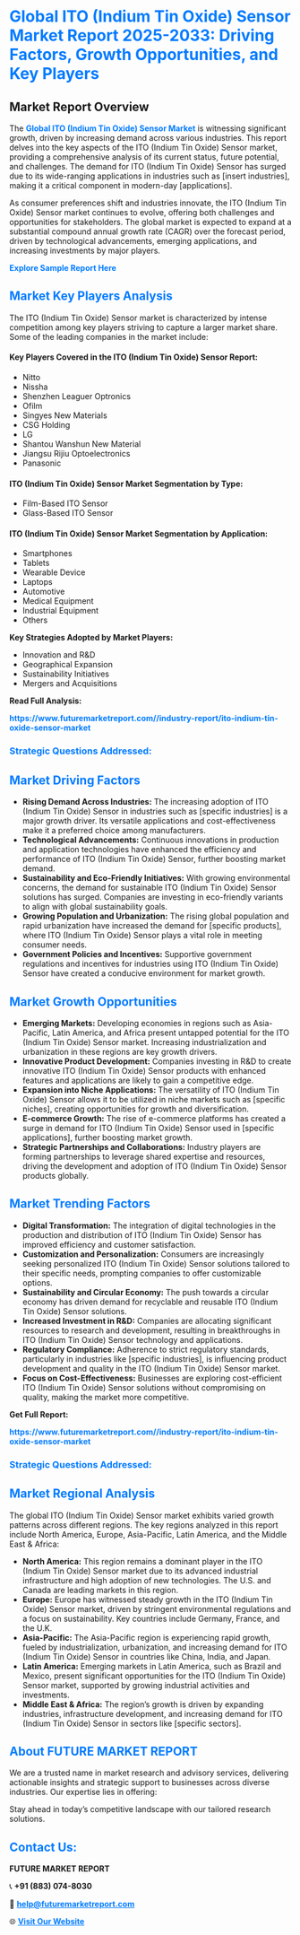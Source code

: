 <h1 style="color: #007BFF;">Global ITO (Indium Tin Oxide) Sensor Market Report 2025-2033: Driving Factors, Growth Opportunities, and Key Players</h1>

<section id="overview">
<h2>Market Report Overview</h2>
<p>The <a href="https://www.futuremarketreport.com//industry-report/ito-indium-tin-oxide-sensor-market" style="color: #007BFF; text-decoration: none;"><strong>Global ITO (Indium Tin Oxide) Sensor Market</strong></a> is witnessing significant growth, driven by increasing demand across various industries. This report delves into the key aspects of the ITO (Indium Tin Oxide) Sensor market, providing a comprehensive analysis of its current status, future potential, and challenges. The demand for ITO (Indium Tin Oxide) Sensor has surged due to its wide-ranging applications in industries such as [insert industries], making it a critical component in modern-day [applications].</p>
<p>As consumer preferences shift and industries innovate, the ITO (Indium Tin Oxide) Sensor market continues to evolve, offering both challenges and opportunities for stakeholders. The global market is expected to expand at a substantial compound annual growth rate (CAGR) over the forecast period, driven by technological advancements, emerging applications, and increasing investments by major players.</p>
</section>

<section id="overview">
<p><a href="https://www.futuremarketreport.com//request-sample/reportId=82363" style="color: #007BFF; text-decoration: none;"><strong>Explore Sample Report Here</strong></a></p>
</section>

<section id="key-players">
<h2 style="color: #007BFF;">Market Key Players Analysis</h2>
<p>The ITO (Indium Tin Oxide) Sensor market is characterized by intense competition among key players striving to capture a larger market share. Some of the leading companies in the market include:</p>
<h4>Key Players Covered in the ITO (Indium Tin Oxide) Sensor Report:</h4>
<ul><li>Nitto</li><li>Nissha</li><li>Shenzhen Leaguer Optronics</li><li>Ofilm</li><li>Singyes New Materials</li><li>CSG Holding</li><li>LG</li><li>Shantou Wanshun New Material</li><li>Jiangsu Rijiu Optoelectronics</li><li>Panasonic</li></ul>
<h4>ITO (Indium Tin Oxide) Sensor Market Segmentation by Type:</h4>
<ul><li>Film-Based ITO Sensor</li><li>Glass-Based ITO Sensor</li></ul>

<h4>ITO (Indium Tin Oxide) Sensor Market Segmentation by Application:</h4>
<ul><li>Smartphones</li><li>Tablets</li><li>Wearable Device</li><li>Laptops</li><li>Automotive</li><li>Medical Equipment</li><li>Industrial Equipment</li><li>Others</li></ul>
<p><strong>Key Strategies Adopted by Market Players:</strong></p>
<ul>
<li>Innovation and R&D</li>
<li>Geographical Expansion</li>
<li>Sustainability Initiatives</li>
<li>Mergers and Acquisitions</li>
</ul>
</section>

<section>
<p><strong>Read Full Analysis: </strong></p><a href="https://www.futuremarketreport.com//industry-report/ito-indium-tin-oxide-sensor-market" style="color: #007BFF; text-decoration: none;"><strong>https://www.futuremarketreport.com//industry-report/ito-indium-tin-oxide-sensor-market</strong></a>
<h3 style="color: #007BFF;">Strategic Questions Addressed:</h3>
</section>

<section id="driving-factors">
<h2 style="color: #007BFF;">Market Driving Factors</h2>
<ul>
<li><strong>Rising Demand Across Industries:</strong> The increasing adoption of ITO (Indium Tin Oxide) Sensor in industries such as [specific industries] is a major growth driver. Its versatile applications and cost-effectiveness make it a preferred choice among manufacturers.</li>
<li><strong>Technological Advancements:</strong> Continuous innovations in production and application technologies have enhanced the efficiency and performance of ITO (Indium Tin Oxide) Sensor, further boosting market demand.</li>
<li><strong>Sustainability and Eco-Friendly Initiatives:</strong> With growing environmental concerns, the demand for sustainable ITO (Indium Tin Oxide) Sensor solutions has surged. Companies are investing in eco-friendly variants to align with global sustainability goals.</li>
<li><strong>Growing Population and Urbanization:</strong> The rising global population and rapid urbanization have increased the demand for [specific products], where ITO (Indium Tin Oxide) Sensor plays a vital role in meeting consumer needs.</li>
<li><strong>Government Policies and Incentives:</strong> Supportive government regulations and incentives for industries using ITO (Indium Tin Oxide) Sensor have created a conducive environment for market growth.</li>
</ul>
</section>

<section id="growth-opportunities">
<h2 style="color: #007BFF;">Market Growth Opportunities</h2>
<ul>
<li><strong>Emerging Markets:</strong> Developing economies in regions such as Asia-Pacific, Latin America, and Africa present untapped potential for the ITO (Indium Tin Oxide) Sensor market. Increasing industrialization and urbanization in these regions are key growth drivers.</li>
<li><strong>Innovative Product Development:</strong> Companies investing in R&D to create innovative ITO (Indium Tin Oxide) Sensor products with enhanced features and applications are likely to gain a competitive edge.</li>
<li><strong>Expansion into Niche Applications:</strong> The versatility of ITO (Indium Tin Oxide) Sensor allows it to be utilized in niche markets such as [specific niches], creating opportunities for growth and diversification.</li>
<li><strong>E-commerce Growth:</strong> The rise of e-commerce platforms has created a surge in demand for ITO (Indium Tin Oxide) Sensor used in [specific applications], further boosting market growth.</li>
<li><strong>Strategic Partnerships and Collaborations:</strong> Industry players are forming partnerships to leverage shared expertise and resources, driving the development and adoption of ITO (Indium Tin Oxide) Sensor products globally.</li>
</ul>
</section>

<section id="trending-factors">
<h2 style="color: #007BFF;">Market Trending Factors</h2>
<ul>
<li><strong>Digital Transformation:</strong> The integration of digital technologies in the production and distribution of ITO (Indium Tin Oxide) Sensor has improved efficiency and customer satisfaction.</li>
<li><strong>Customization and Personalization:</strong> Consumers are increasingly seeking personalized ITO (Indium Tin Oxide) Sensor solutions tailored to their specific needs, prompting companies to offer customizable options.</li>
<li><strong>Sustainability and Circular Economy:</strong> The push towards a circular economy has driven demand for recyclable and reusable ITO (Indium Tin Oxide) Sensor solutions.</li>
<li><strong>Increased Investment in R&D:</strong> Companies are allocating significant resources to research and development, resulting in breakthroughs in ITO (Indium Tin Oxide) Sensor technology and applications.</li>
<li><strong>Regulatory Compliance:</strong> Adherence to strict regulatory standards, particularly in industries like [specific industries], is influencing product development and quality in the ITO (Indium Tin Oxide) Sensor market.</li>
<li><strong>Focus on Cost-Effectiveness:</strong> Businesses are exploring cost-efficient ITO (Indium Tin Oxide) Sensor solutions without compromising on quality, making the market more competitive.</li>
</ul>
</section>

<section>
<p><strong>Get Full Report: </strong></p><a href="https://www.futuremarketreport.com//industry-report/ito-indium-tin-oxide-sensor-market" style="color: #007BFF; text-decoration: none;"><strong>https://www.futuremarketreport.com//industry-report/ito-indium-tin-oxide-sensor-market</strong></a>
<h3 style="color: #007BFF;">Strategic Questions Addressed:</h3>
</section>


<section id="regional-analysis">
<h2 style="color: #007BFF;">Market Regional Analysis</h2>
<p>The global ITO (Indium Tin Oxide) Sensor market exhibits varied growth patterns across different regions. The key regions analyzed in this report include North America, Europe, Asia-Pacific, Latin America, and the Middle East & Africa:</p>
<ul>
<li><strong>North America:</strong> This region remains a dominant player in the ITO (Indium Tin Oxide) Sensor market due to its advanced industrial infrastructure and high adoption of new technologies. The U.S. and Canada are leading markets in this region.</li>
<li><strong>Europe:</strong> Europe has witnessed steady growth in the ITO (Indium Tin Oxide) Sensor market, driven by stringent environmental regulations and a focus on sustainability. Key countries include Germany, France, and the U.K.</li>
<li><strong>Asia-Pacific:</strong> The Asia-Pacific region is experiencing rapid growth, fueled by industrialization, urbanization, and increasing demand for ITO (Indium Tin Oxide) Sensor in countries like China, India, and Japan.</li>
<li><strong>Latin America:</strong> Emerging markets in Latin America, such as Brazil and Mexico, present significant opportunities for the ITO (Indium Tin Oxide) Sensor market, supported by growing industrial activities and investments.</li>
<li><strong>Middle East & Africa:</strong> The region’s growth is driven by expanding industries, infrastructure development, and increasing demand for ITO (Indium Tin Oxide) Sensor in sectors like [specific sectors].</li>
</ul>
</section>

<footer>
<h2 style="color: #007BFF;">About FUTURE MARKET REPORT</h2>
<p>We are a trusted name in market research and advisory services, delivering actionable insights and strategic support to businesses across diverse industries. Our expertise lies in offering:</p>

<p>Stay ahead in today’s competitive landscape with our tailored research solutions.</p>

<h2 style="color: #007BFF;">Contact Us:</h2>
<p><strong>FUTURE MARKET REPORT</strong></p>
<p>📞 <strong>+91 (883) 074-8030</strong></p>
<p>📧 <strong><a href="mailto:help@futuremarketreport.com" style="color: #007BFF;">help@futuremarketreport.com</a></strong></p>
<p>🌐 <strong><a href="https://www.futuremarketreport.com/" style="color: #007BFF;">Visit Our Website</a></strong></p>
</footer>
